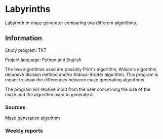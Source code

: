 # Labyrinths
Labyrinth or maze generator comparing two different algorithms.

## Information
Study program: TKT

Project language: Python and English

The two algorithms used are possibly Prim's algorithm, Wilson's algorithm, recursive division method and/or Aldous-Broder algorithm.
This program is meant to show the differences between maze generating algorithms.

The program will receive input from the user concerning the size of the maze and the algorithm used to generate it.

### Sources

[Maze generation algorithm](https://en.wikipedia.org/wiki/Maze_generation_algorithm)

### Weekly reports
